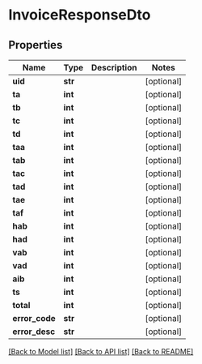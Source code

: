 # InvoiceResponseDto

## Properties
Name | Type | Description | Notes
------------ | ------------- | ------------- | -------------
**uid** | **str** |  | [optional] 
**ta** | **int** |  | [optional] 
**tb** | **int** |  | [optional] 
**tc** | **int** |  | [optional] 
**td** | **int** |  | [optional] 
**taa** | **int** |  | [optional] 
**tab** | **int** |  | [optional] 
**tac** | **int** |  | [optional] 
**tad** | **int** |  | [optional] 
**tae** | **int** |  | [optional] 
**taf** | **int** |  | [optional] 
**hab** | **int** |  | [optional] 
**had** | **int** |  | [optional] 
**vab** | **int** |  | [optional] 
**vad** | **int** |  | [optional] 
**aib** | **int** |  | [optional] 
**ts** | **int** |  | [optional] 
**total** | **int** |  | [optional] 
**error_code** | **str** |  | [optional] 
**error_desc** | **str** |  | [optional] 

[[Back to Model list]](../README.md#documentation-for-models) [[Back to API list]](../README.md#documentation-for-api-endpoints) [[Back to README]](../README.md)

